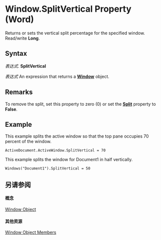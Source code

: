
# Window.SplitVertical Property (Word)

Returns or sets the vertical split percentage for the specified window. Read/write  **Long**.


## Syntax

 _表达式_. **SplitVertical**

 _表达式_ An expression that returns a **[Window](d92f83f9-ae44-56c0-4584-7a9359253c6d.md)** object.


## Remarks

To remove the split, set this property to zero (0) or set the  **[Split](97631d2f-577f-1a19-18e9-ae0ba92da054.md)** property to **False**.


## Example

This example splits the active window so that the top pane occupies 70 percent of the window.


```
ActiveDocument.ActiveWindow.SplitVertical = 70
```

This example splits the window for Document1 in half vertically.




```
Windows("Document1").SplitVertical = 50
```


## 另请参阅


#### 概念


[Window Object](d92f83f9-ae44-56c0-4584-7a9359253c6d.md)
#### 其他资源


[Window Object Members](http://msdn.microsoft.com/library/c0dec747-3695-4f96-ea25-05b6494aad7e%28Office.15%29.aspx)